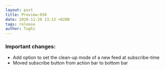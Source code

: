 ```yaml
---
layout: post
title: Preview:030
date: 2020-11-20 13:13 +0200
tags: release
author: Tughi
---
```


### Important changes:

* Add option to set the clean-up mode of a new feed at subscribe-time
* Moved subscribe button from action bar to bottom bar
